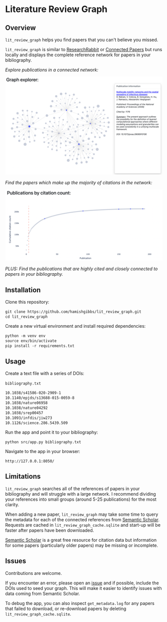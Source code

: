 # Literature Review Graph

## Overview

`lit_review_graph` helps you find papers that you can't believe you missed.

`lit_review_graph` is similar to [ResearchRabbit](https://researchrabbitapp.com/home) or [Connected Papers](https://www.connectedpapers.com/) but runs locally and displays the complete reference network for papers in your bibliography.

*Explore publications in a connected network:*

![](img/graph_screenshot.png)

*Find the papers which make up the majority of citations in the network:*

![](img/cumulative_citations_screenshot.png)

*PLUS: Find the publications that are highly cited and closely connected to papers in your bibliography.*

## Installation

Clone this repository:

```
git clone https://github.com/hamishgibbs/lit_review_graph.git
cd lit_review_graph
```

Create a new virtual environment and install required dependencies:

```
python -m venv env
source env/bin/activate 
pip install -r requirements.txt
```

## Usage

Create a text file with a series of DOIs:

`bibliography.txt`
```
10.1038/s41586-020-2909-1
10.1140/epjds/s13688-015-0059-8
10.1038/nature06958
10.1038/nature04292
10.1038/srep00457
10.1093/infdis/jiw273
10.1126/science.286.5439.509
```

Run the app and point it to your bibliography:

```
python src/app.py bibliography.txt
```

Navigate to the app in your browser: 

```
http://127.0.0.1:8050/
```

## Limitations

`lit_review_graph` searches all of the references of papers in your bibliography and will struggle with a large network. I recommend dividing your references into small groups (around 5-25 publications) for the most clarity.

When adding a new paper, `lit_review_graph` may take some time to query the metadata for each of the connected references from [Semantic Scholar](https://www.semanticscholar.org/). Requests are cached in `lit_review_graph_cache.sqlite` and start-up will be faster after papers have been downloaded.

[Semantic Scholar](https://www.semanticscholar.org/) is a great free resource for citation data but information for some papers (particularly older papers) may be missing or incomplete. 

## Issues

Contributions are welcome. 

If you encounter an error, please open an [issue](https://github.com/hamishgibbs/lit_review_graph/issues/new/choose) and if possible, include the DOIs used to seed your graph. This will make it easier to identify issues with data coming from Semantic Scholar.

To debug the app, you can also inspect `get_metadata.log` for any papers that failed to download, or re-download papers by deleting `lit_review_graph_cache.sqlite`. 
